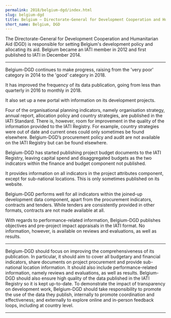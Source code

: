 ```yaml
---
permalink: 2018/belgium-dgd/index.html
slug: belgium-dgd
title: Belgium – Directorate-General for Development Cooperation and Humanitarian Aid (DGD)
short_name: Belgium, DGD
---
```


The Directorate-General for Development Cooperation and Humanitarian Aid (DGD) is responsible for setting Belgium's development policy and allocating its aid. Belgium became an IATI member in 2012 and first published to IATI in December 2014. 

---

Belgium-DGD continues to make progress, raising from the 'very poor' category in 2014 to the 'good' category in 2018. 

It has improved the frequency of its data publication, going from less than quarterly in 2016 to monthly in 2018. 

It also set up a new portal with information on its development projects. 

Four of the organisational planning indicators, namely organisation strategy, annual report, allocation policy and country strategies, are published in the IATI Standard. There is, however, room for improvement in the quality of the information provided to the IATI Registry. For example, country strategies were out of date and current ones could only sometimes be found elsewhere. Belgium-DGD’s procurement policy and audit are not available on the IATI Registry but can be found elsewhere.

Belgium-DGD has started publishing project budget documents to the IATI Registry, leaving capital spend and disaggregated budgets as the two indicators within the finance and budget component not published. 

It provides information on all indicators in the project attributes component, except for sub-national locations. This is only sometimes published on its website.

Belgium-DGD performs well for all indicators within the joined-up development data component, apart from the procurement indicators, contracts and tenders. While tenders are consistently provided in other formats, contracts are not made available at all. 

With regards to performance-related information, Belgium-DGD publishes objectives and pre-project impact appraisals in the IATI format. No information, however, is available on reviews and evaluations, as well as results.


---

Belgium-DGD should focus on improving the comprehensiveness of its publication. 
In particular, it should aim to cover all budgetary and financial indicators, share documents on project procurement and provide sub-national location information. 
It should also include performance-related information, namely reviews and evaluations, as well as results.
Belgium-DGD should also ensure high quality of the data published in the IATI Registry so it is kept up-to-date. 
To demonstrate the impact of transparency on development work, Belgium-DGD should take responsibility to promote the use of the data they publish, internally to promote coordination and effectiveness; and externally to explore online and in-person feedback loops, including at country level. 

---
